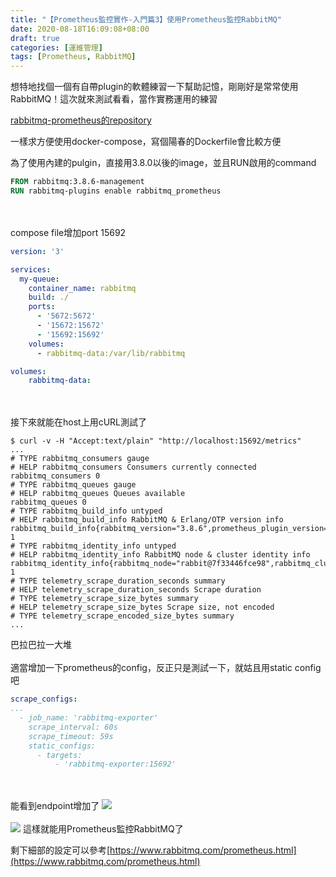 ```yaml
---
title: "【Prometheus監控實作-入門篇3】使用Prometheus監控RabbitMQ"
date: 2020-08-18T16:09:08+08:00
draft: true
categories: [運維管理]
tags: [Prometheus, RabbitMQ]
---
```

想特地找個一個有自帶plugin的軟體練習一下幫助記憶，剛剛好是常常使用RabbitMQ！這次就來測試看看，當作實務運用的練習
<!--more-->  
[rabbitmq-prometheus的repository](https://github.com/rabbitmq/rabbitmq-prometheus)
  
一樣求方便使用docker-compose，寫個陽春的Dockerfile會比較方便
  
為了使用內建的pulgin，直接用3.8.0以後的image，並且RUN啟用的command
```Dockerfile
FROM rabbitmq:3.8.6-management
RUN rabbitmq-plugins enable rabbitmq_prometheus
```
<br></br>
compose file增加port 15692
```:docker-compose.yml {linenos=table, linenostart=1, hl_lines=[6, 10]}
version: '3'

services:
  my-queue:
    container_name: rabbitmq
    build: ./
    ports:
      - '5672:5672'
      - '15672:15672'
      - '15692:15692'
    volumes:
      - rabbitmq-data:/var/lib/rabbitmq

volumes:
    rabbitmq-data:
```
<br></br>
接下來就能在host上用cURL測試了
```
$ curl -v -H "Accept:text/plain" "http://localhost:15692/metrics"
...
# TYPE rabbitmq_consumers gauge
# HELP rabbitmq_consumers Consumers currently connected
rabbitmq_consumers 0
# TYPE rabbitmq_queues gauge
# HELP rabbitmq_queues Queues available
rabbitmq_queues 0
# TYPE rabbitmq_build_info untyped
# HELP rabbitmq_build_info RabbitMQ & Erlang/OTP version info
rabbitmq_build_info{rabbitmq_version="3.8.6",prometheus_plugin_version="3.8.6",prometheus_client_version="4.6.0",erlang_version="23.0.3"} 1
# TYPE rabbitmq_identity_info untyped
# HELP rabbitmq_identity_info RabbitMQ node & cluster identity info
rabbitmq_identity_info{rabbitmq_node="rabbit@7f33446fce98",rabbitmq_cluster="rabbit@7f33446fce98"} 1
# TYPE telemetry_scrape_duration_seconds summary
# HELP telemetry_scrape_duration_seconds Scrape duration
# TYPE telemetry_scrape_size_bytes summary
# HELP telemetry_scrape_size_bytes Scrape size, not encoded
# TYPE telemetry_scrape_encoded_size_bytes summary
...
```
巴拉巴拉一大堆
<br></br>
適當增加一下prometheus的config，反正只是測試一下，就姑且用static config吧
```yaml
scrape_configs:
...
  - job_name: 'rabbitmq-exporter'
    scrape_interval: 60s
    scrape_timeout: 59s
    static_configs:
      - targets:
          - 'rabbitmq-exporter:15692'
```
<br></br>
能看到endpoint增加了
![](1.png)
<br></br>
![](2.png)
這樣就能用Prometheus監控RabbitMQ了
  
剩下細部的設定可以參考[https://www.rabbitmq.com/prometheus.html](https://www.rabbitmq.com/prometheus.html)
